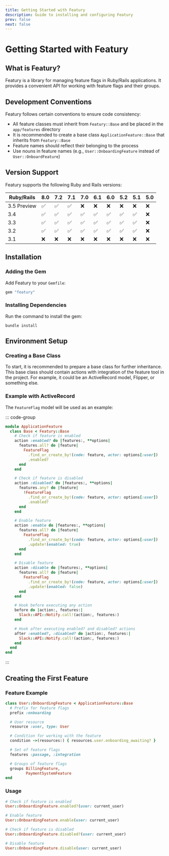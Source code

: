 ```yaml
---
title: Getting Started with Featury
description: Guide to installing and configuring Featury
prev: false
next: false
---
```


# Getting Started with Featury

## What is Featury?

Featury is a library for managing feature flags in Ruby/Rails applications. It provides a convenient API for working with feature flags and their groups.

## Development Conventions

Featury follows certain conventions to ensure code consistency:

- All feature classes must inherit from `Featury::Base` and be placed in the `app/features` directory
- It is recommended to create a base class `ApplicationFeature::Base` that inherits from `Featury::Base`
- Feature names should reflect their belonging to the process
- Use nouns in feature names (e.g., `User::OnboardingFeature` instead of `User::OnboardFeature`)

## Version Support

Featury supports the following Ruby and Rails versions:

| Ruby/Rails  | 8.0 | 7.2 | 7.1 | 7.0 | 6.1 | 6.0 | 5.2 | 5.1 | 5.0 |
|-------------|---|---|---|---|---|---|---|---|---|
| 3.5 Preview | ✅ | ✅ | ✅ | ❌ | ❌ | ❌ | ❌ | ❌ | ❌ |
| 3.4         | ✅ | ✅ | ✅ | ✅ | ✅ | ✅ | ✅ | ✅ | ❌ |
| 3.3         | ✅ | ✅ | ✅ | ✅ | ✅ | ✅ | ✅ | ✅ | ❌ |
| 3.2         | ✅ | ✅ | ✅ | ✅ | ✅ | ✅ | ✅ | ✅ | ❌ |
| 3.1         | ❌ | ❌ | ❌ | ❌ | ❌ | ❌ | ❌ | ❌ | ❌ |

## Installation

### Adding the Gem

Add Featury to your `Gemfile`:

```ruby
gem "featury"
```

### Installing Dependencies

Run the command to install the gem:

```shell
bundle install
```

## Environment Setup

### Creating a Base Class

To start, it is recommended to prepare a base class for further inheritance.
This base class should contain actions with integration of the feature tool in the project.
For example, it could be an ActiveRecord model, Flipper, or something else.

### Example with ActiveRecord

The `FeatureFlag` model will be used as an example:

::: code-group

```ruby [app/features/application_feature/base.rb]
module ApplicationFeature
  class Base < Featury::Base
    # Check if feature is enabled
    action :enabled? do |features:, **options|
      features.all? do |feature|
        FeatureFlag
          .find_or_create_by!(code: feature, actor: options[:user])
          .enabled?
      end
    end

    # Check if feature is disabled
    action :disabled? do |features:, **options|
      features.any? do |feature|
        !FeatureFlag
          .find_or_create_by!(code: feature, actor: options[:user])
          .enabled?
      end
    end

    # Enable feature
    action :enable do |features:, **options|
      features.all? do |feature|
        FeatureFlag
          .find_or_create_by!(code: feature, actor: options[:user])
          .update!(enabled: true)
      end
    end

    # Disable feature
    action :disable do |features:, **options|
      features.all? do |feature|
        FeatureFlag
          .find_or_create_by!(code: feature, actor: options[:user])
          .update!(enabled: false)
      end
    end

    # Hook before executing any action
    before do |action:, features:|
      Slack::API::Notify.call!(action:, features:)
    end

    # Hook after executing enabled? and disabled? actions
    after :enabled?, :disabled? do |action:, features:|
      Slack::API::Notify.call!(action:, features:)
    end
  end
end
```

:::

## Creating the First Feature

### Feature Example

```ruby
class User::OnboardingFeature < ApplicationFeature::Base
  # Prefix for feature flags
  prefix :onboarding

  # User resource
  resource :user, type: User

  # Condition for working with the feature
  condition ->(resources:) { resources.user.onboarding_awaiting? }

  # Set of feature flags
  features :passage, :integration

  # Groups of feature flags
  groups BillingFeature,
         PaymentSystemFeature
end
```

### Usage

```ruby
# Check if feature is enabled
User::OnboardingFeature.enabled?(user: current_user)

# Enable feature
User::OnboardingFeature.enable(user: current_user)

# Check if feature is disabled
User::OnboardingFeature.disabled?(user: current_user)

# Disable feature
User::OnboardingFeature.disable(user: current_user)
```
